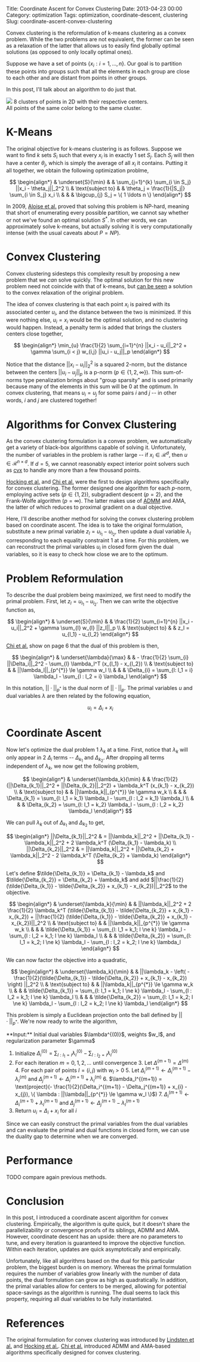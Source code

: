 Title: Coordinate Ascent for Convex Clustering
Date: 2013-04-23 00:00
Category: optimization
Tags: optimization, coordinate-descent, clustering
Slug: coordinate-ascent-convex-clustering

  Convex clustering is the reformulation of k-means clustering as a convex
problem. While the two problems are not equivalent, the former can be seen as a
relaxation of the latter that allows us to easily find globally optimal
solutions (as opposed to only locally optimal ones).

  Suppose we have a set of points $\{ x_i : i = 1, \ldots, n\}$. Our goal is to
partition these points into groups such that all the elements in each group are
close to each other and are distant from points in other groups.

  In this post, I'll talk about an algorithm to do just that.

<div class="img-center" style="max-width: 400px;">
  <img src="/assets/img/convex_clustering/clusters.png"></img>
  <span class="caption">
    8 clusters of points in 2D with their respective centers.  All points of
    the same color belong to the same cluster.
  </span>
</div>

K-Means
=======

  The original objective for k-means clustering is as follows. Suppose we want
to find $k$ sets $S_i$ such that every $x_i$ is in exactly 1 set $S_j$. Each $S_j$
will then have a center $\theta_j$, which is simply the average of all $x_i$ it
contains. Putting it all together, we obtain the following optimization problme,

$$
\begin{align*}
  & \underset{S}{\min}  & & \sum_{j=1}^{k} \sum_{i \in S_j} ||x_i - \theta_j||_2^2 \\
  & \text{subject to}   & & \theta_j = \frac{1}{|S_j|} \sum_{i \in S_j} x_i \\
  &                     & & \bigcup_{j} S_j = \{ 1 \ldots n \}
\end{align*}
$$

  In 2009, [Aloise et al.][aloise] proved that solving this problem is
NP-hard, meaning that short of enumerating every possible partition, we cannot
say whether or not we've found an optimal solution $S^{*}$. In other words, we
can approximately solve k-means, but actually solving it is very
computationally intense (with the usual caveats about $P = NP$).

Convex Clustering
=================

  Convex clustering sidesteps this complexity result by proposing a new
problem that we *can* solve quickly. The optimal solution for this new problem
need not coincide with that of k-means, but [can be seen][relax] a solution to
the convex relaxation of the original problem.

  The idea of convex clustering is that each point $x_i$ is paired with its
associated center $u_i$, and the distance between the two is minimized. If this
were nothing else, $u_i = x_i$ would be the optimal solution, and no
clustering would happen. Instead, a penalty term is added that brings the
clusters centers close together,

$$
\begin{align*}
  \min_{u} \frac{1}{2} \sum_{i=1}^{n} ||x_i - u_i||_2^2
            + \gamma \sum_{i < j} w_{i,j} ||u_i - u_j||_p
\end{align*}
$$

  Notice that the distance $||x_i - u_i||_2^2$ is a squared 2-norm, but
the distance between the centers $||u_i - u_j||_p$ is a p-norm ($p \in \{1, 2,
\infty \}$). This sum-of-norms type penalization brings about "group sparsity"
and is used primarily because many of the elements in this sum will be 0 at the
optimum. In convex clustering, that means $u_i = u_j$ for some pairs $i$ and
$j$ -- in other words, $i$ and $j$ are clustered together!

Algorithms for Convex Clustering
================================

  As the convex clustering formulation is a convex problem, we automatically
get a variety of black-box algorithms capable of solving it. Unfortunately, the
number of variables in the problem is rather large -- if $x_i \in
\mathcal{R}^{d}$, then $u \in \mathcal{R}^{n \times d}$.  If $d = 5$, we cannot
reasonably expect interior point solvers such as [cvx][cvx] to handle any more
than a few thousand points.

  [Hocking et al.][clusterpath] and [Chi et al.][chi] were the first to design
algorithms specifically for convex clustering. The former designed one
algorithm for each $p$-norm, employing active sets ($p \in \{1, 2\}$),
subgradient descent ($p = 2$), and the Frank-Wolfe algorithm ($p = \infty$).
The latter makes use of [ADMM][admm] and AMA, the latter of which reduces to
proximal gradient on a dual objective.

  Here, I'll describe another method for solving the convex clustering problem
based on coordinate ascent. The idea is to take the original formulation,
substitute a new primal variable $z_l = u_{l_1} - u_{l_2}$, then update a dual
variable $\lambda_l$ corresponding to each equality constraint 1 at a time. For
this problem, we can reconstruct the primal variables $u_i$ in closed form
given the dual variables, so it is easy to check how close we are to the
optimum.

<!--
  <table class="table table-hover table-bordered">
    <tr>
      <th>Name</th>
      <th>Memory required</th>
      <th>per-iteration complexity</th>
      <th>number of iterations required</th>
      <th>parallelizability</th>
    </tr>
    <tr>
      <td>Clusterpath ($L_1$)</td>
      <td></td>
      <td></td>
      <td>1</td>
      <td></td>
    </tr>
    <tr>
      <td>Clusterpath ($L_2$)</td>
      <td></td>
      <td></td>
      <td></td>
      <td></td>
    </tr>
    <tr>
      <td>Clusterpath ($L_{\infty}$)</td>
      <td></td>
      <td></td>
      <td></td>
      <td></td>
    </tr>
    <tr>
      <td>ADMM</td>
      <td>$O(pd)$</td>
      <td>$O(pd)$</td>
      <td></td>
      <td></td>
    </tr>
    <tr>
      <td>AMA (accelerated)</td>
      <td>$O(pd)$</td>
      <td>$O(pd)$</td>
      <td></td>
      <td></td>
    </tr>
    <tr>
      <td>Coordinate Ascent</td>
      <td>$O(pd)$</td>
      <td>$O(pd)$</td>
      <td></td>
      <td></td>
    </tr>
  </table>

  For $p =$ number of pairs with $w_l > 0$, $n =$ the number of points $x_i$,
$d =$ the dimensionality of $x_i$, $c = $ the current number of clusters
-->

Problem Reformulation
=====================

  To describe the dual problem being maximized, we first need to modify the
primal problem. First, let $z_l = u_{l_1} - u_{l_2}$. Then we can write the
objective function as,

$$
\begin{align*}
  & \underset{S}{\min}  & & \frac{1}{2} \sum_{i=1}^{n} ||x_i - u_i||_2^2
                            + \gamma \sum_{l} w_{l} ||z_l||_p \\
  & \text{subject to}   & & z_l = u_{l_1} - u_{l_2}
\end{align*}
$$

  [Chi et al.][chi] show on page 6 that the dual of this problem is then,

$$
\begin{align*}
  & \underset{\lambda}{\max}  & & - \frac{1}{2} \sum_{i} ||\Delta_i||_2^2
                                  - \sum_{l} \lambda_l^T (x_{l_1} - x_{l_2}) \\
  & \text{subject to}         & & ||\lambda_l||_{p^{*}} \le \gamma w_l \\
  &                           & & \Delta_{i} = \sum_{l: l_1 = i} \lambda_l - \sum_{l : l_2 = i} \lambda_l
\end{align*}
$$

  In this notation, $||\cdot||_{p^{*}}$ is the dual norm of $||\cdot||_p$. The
primal variables $u$ and dual variables $\lambda$ are then related by the
following equation,

$$
  u_i = \Delta_i + x_i
$$

Coordinate Ascent
=================

  Now let's optimize the dual problem 1 $\lambda_k$ at a time. First, notice
that $\lambda_k$ will only appear in 2 $\Delta_i$ terms -- $\Delta_{k_1}$ and
$\Delta_{k_2}$. After dropping all terms independent of $\lambda_k$, we now get
the following problem,

$$
\begin{align*}
  & \underset{\lambda_k}{\min}  & & \frac{1}{2} (||\Delta_{k_1}||_2^2 + ||\Delta_{k_2}||_2^2)
                                    + \lambda_k^T (x_{k_1} - x_{k_2}) \\
  & \text{subject to}         & & ||\lambda_k||_{p^{*}} \le \gamma w_k \\
  &                           & & \Delta_{k_1} = \sum_{l: l_1 = k_1} \lambda_l - \sum_{l : l_2 = k_1} \lambda_l \\
  &                           & & \Delta_{k_2} = \sum_{l: l_1 = k_2} \lambda_l - \sum_{l : l_2 = k_2} \lambda_l
\end{align*}
$$

  We can pull $\lambda_k$ out of $\Delta_{k_1}$ and $\Delta_{k_2}$ to get,

$$
\begin{align*}
  ||\Delta_{k_1}||_2^2 & = ||\lambda_k||_2^2 + ||\Delta_{k_1} - \lambda_k||_2^2 + 2 \lambda_k^T (\Delta_{k_1} - \lambda_k) \\
  ||\Delta_{k_2}||_2^2 & = ||\lambda_k||_2^2 + ||\Delta_{k_2} + \lambda_k||_2^2 - 2 \lambda_k^T (\Delta_{k_2} + \lambda_k)
\end{align*}
$$

  Let's define $\tilde{\Delta_{k_1}} = \Delta_{k_1} - \lambda_k$ and
$\tilde{\Delta_{k_2}} = \Delta_{k_2} + \lambda_k$ and add $||\frac{1}{2}
(\tilde{\Delta_{k_1}} - \tilde{\Delta_{k_2}} + x_{k_1} - x_{k_2})||_2^2$ to the
objective.

$$
\begin{align*}
  & \underset{\lambda_k}{\min}  & & ||\lambda_k||_2^2
                                    + 2 \frac{1}{2} \lambda_k^T (\tilde{\Delta_{k_1}} - \tilde{\Delta_{k_2}} + x_{k_1} - x_{k_2})
                                    + ||\frac{1}{2} (\tilde{\Delta_{k_1}} - \tilde{\Delta_{k_2}} + x_{k_1} - x_{k_2})||_2^2 \\
  & \text{subject to}         & & ||\lambda_k||_{p^{*}} \le \gamma w_k \\
  &                           & & \tilde{\Delta_{k_1}} = \sum_{l: l_1 = k_1; l \ne k} \lambda_l - \sum_{l : l_2 = k_1; l \ne k} \lambda_l \\
  &                           & & \tilde{\Delta_{k_2}} = \sum_{l: l_1 = k_2; l \ne k} \lambda_l - \sum_{l : l_2 = k_2; l \ne k} \lambda_l
\end{align*}
$$

  We can now factor the objective into a quadratic,

$$
\begin{align*}
  & \underset{\lambda_k}{\min}  & & ||\lambda_k - \left( - \frac{1}{2}(\tilde{\Delta_{k_1}} - \tilde{\Delta_{k_2}} + x_{k_1} - x_{k_2}) \right) ||_2^2 \\
  & \text{subject to}         & & ||\lambda_k||_{p^{*}} \le \gamma w_k \\
  &                           & & \tilde{\Delta_{k_1}} = \sum_{l: l_1 = k_1; l \ne k} \lambda_l - \sum_{l : l_2 = k_1; l \ne k} \lambda_l \\
  &                           & & \tilde{\Delta_{k_2}} = \sum_{l: l_1 = k_2; l \ne k} \lambda_l - \sum_{l : l_2 = k_2; l \ne k} \lambda_l
\end{align*}
$$

  This problem is simply a Euclidean projection onto the ball defined by
$||\cdot||_{p^{*}}$. We're now ready to write the algorithm,

<div class="pseudocode">
  **Input:** Initial dual variables $\lambda^{(0)}$, weights $w_l$, and regularization parameter $\gamma$

1. Initialize $\Delta_i^{(0)} = \sum_{l: l_1 = i} \lambda_l^{(0)} - \sum_{l: l_2 = i} \lambda_l^{(0)}$
2. For each iteration $m = 0,1,2,\ldots$ until convergence
    3. Let $\Delta^{(m+1)} = \Delta^{(m)}$
    4. For each pair of points $l = (i,j)$ with $w_{l} > 0$
        5. Let $\Delta_i^{(m+1)} \leftarrow \Delta_i^{(m+1)} - \lambda_l^{(m)}$ and $\Delta_j^{(m+1)} \leftarrow \Delta_i^{(m+1)} + \lambda_l^{(m)}$
        6. $\lambda_l^{(m+1)} = \text{project}(- \frac{1}{2}(\Delta_i^{(m+1)} - \Delta_j^{(m+1)} + x_{i} - x_{j}),
                                               \{ \lambda : ||\lambda||_{p^{*}} \le \gamma w_l \}$)
        7. $\Delta_i^{(m+1)} \leftarrow \Delta_i^{(m+1)} + \lambda_l^{(m+1)}$ and $\Delta_j^{(m+1)} \leftarrow \Delta_j^{(m+1)} - \lambda_l^{(m+1)}$
8. Return $u_i = \Delta_i + x_i$ for all $i$
</div>

  Since we can easily construct the primal variables from the dual variables
and can evaluate the primal and dual functions in closed form, we can use the
duality gap to determine when we are converged.

Performance
===========

  TODO compare again previous methods.

Conclusion
==========

  In this post, I introduced a coordinate ascent algorithm for convex
clustering. Empirically, the algorithm is quite quick, but it doesn't share the
parallelizability or convergence proofs of its siblings, ADMM and AMA. However,
coordinate descent has an upside: there are no parameters to tune, and every
iteration is guaranteed to improve the objective function. Within each
iteration, updates are quick asymptotically and empirically.

  Unfortunately, like all algorithms based on the dual for this particular
problem, the biggest burden is on memory. Whereas the primal formulation
requires the number of variables grow linearly with the number of data points,
the dual formulation can grow as high as quadratically. In addition, the primal
variables allow for centers to be merged, allowing for potential space-savings
as the algorithm is running. The dual seems to lack this property, requiring
all dual variables to be fully instantiated.

References
==========

  The original formulation for convex clustering was introduced by [Lindsten et
al.][relax] and [Hocking et al.][clusterpath]. [Chi et al.][chi] introduced
ADMM and AMA-based algorithms specifically designed for convex clustering.

[chi]: http://arxiv.org/abs/1304.0499
[relax]: http://www.control.isy.liu.se/research/reports/2011/2992.pdf
[clusterpath]: http://www.icml-2011.org/papers/419_icmlpaper.pdf
[aloise]: http://dl.acm.org/citation.cfm?id=1519389
[cvx]: http://cvxr.com/cvx/
[admm]: http://www.stanford.edu/~boyd/papers/admm_distr_stats.html
